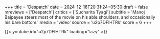 +++
title = 'Despatch'
date = 2024-12-16T20:31:24+05:30
draft = false
mreviews = ['Despatch']
critics = ['Sucharita Tyagi']
subtitle = 'Manoj Bajpayee steers most of the movie on his able shoulders, and occasionally his bare bottom.'
media = 'video'
source = 'u2p7DFlHTRk'
score = 6
+++

{{< youtube id="u2p7DFlHTRk" loading="lazy" >}}
